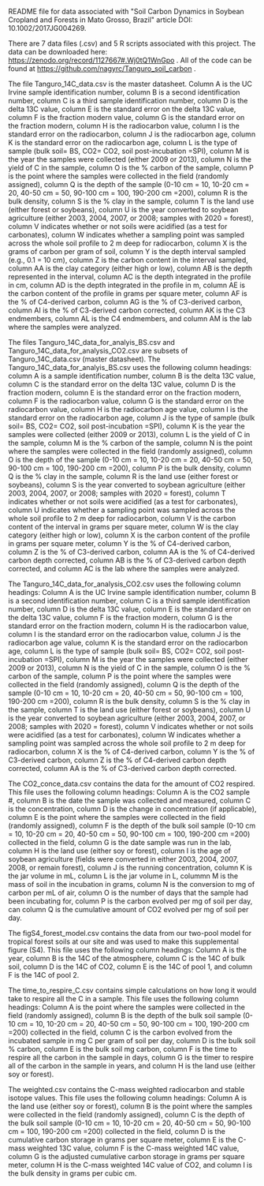 README file for data associated with "Soil Carbon Dynamics in Soybean Cropland and Forests in Mato Grosso, Brazil" article DOI: 10.1002/2017JG004269.

There are 7 data files (.csv) and 5 R scripts associated with this project.  The data can be downloaded here: https://zenodo.org/record/1127667#.Wj0tQ1WnGpo . All of the code can be found at https://github.com/nagyrc/Tanguro_soil_carbon .   

The file Tanguro_14C_data.csv is the master datasheet.  Column A is the UC Irvine sample identification number, column B is a second identification number, column C is a third sample identification number, column D is the delta 13C value, column E is the standard error on the delta 13C value, column F is the fraction modern value, column G is the standard error on the fraction modern, column H is the radiocarbon value, column I is the standard error on the radiocarbon, column J is the radiocarbon age, column K is the standard error on the radiocarbon age, column L is the type of sample (bulk soil= BS, CO2= CO2, soil post-incubation =SPI), column M is the year the samples were collected (either 2009 or 2013), column N is the yield of C in the sample, column O is the % carbon of the sample, column P is the point where the samples were collected in the field (randomly assigned), column Q is the depth of the sample (0-10 cm = 10, 10-20 cm = 20, 40-50 cm = 50, 90-100 cm = 100, 190-200 cm =200), column R is the bulk density, column S is the % clay in the sample, column T is the land use (either forest or soybeans), column U is the year converted to soybean agriculture (either 2003, 2004, 2007, or 2008; samples with 2020 = forest), column V indicates whether or not soils were acidified (as a test for carbonates), column W indicates whether a sampling point was sampled across the whole soil profile to 2 m deep for radiocarbon, column X is the grams of carbon per gram of soil, column Y is the depth interval sampled (e.g., 0.1 = 10 cm), column Z is the carbon content in the interval sampled, column AA is the clay category (either high or low), column AB is the depth represented in the interval, column AC is the depth integrated in the profile in cm, column AD is the depth integrated in the profile in m, column AE is the carbon content of the profile in grams per square meter, column AF is the % of C4-derived carbon, column AG is the % of C3-derived carbon, column AI is the % of C3-derived carbon corrected, column AK is the C3 endmembers, column AL is the C4 endmembers, and column AM is the lab where the samples were analyzed.

The files Tanguro_14C_data_for_analyis_BS.csv and Tanguro_14C_data_for_analysis_CO2.csv are subsets of Tanguro_14C_data.csv (master datasheet).  The Tanguro_14C_data_for_analyis_BS.csv uses the following column headings: column A is a sample identification number, column B is the delta 13C value, column C is the standard error on the delta 13C value, column D is the fraction modern, column E is the standard error on the fraction modern, column F is the radiocarbon value, column G is the standard error on the radiocarbon value, column H is the radiocarbon age value, column I is the standard error on the radiocarbon age, column J is the type of sample (bulk soil= BS, CO2= CO2, soil post-incubation =SPI), column K is the year the samples were collected (either 2009 or 2013), column L is the yield of C in the sample, column M is the % carbon of the sample, column N is the point where the samples were collected in the field (randomly assigned), column O is the depth of the sample (0-10 cm = 10, 10-20 cm = 20, 40-50 cm = 50, 90-100 cm = 100, 190-200 cm =200), column P is the bulk density, column Q is the % clay in the sample, column R is the land use (either forest or soybeans), column S is the year converted to soybean agriculture (either 2003, 2004, 2007, or 2008; samples with 2020 = forest), column T indicates whether or not soils were acidified (as a test for carbonates), column U indicates whether a sampling point was sampled across the whole soil profile to 2 m deep for radiocarbon, column V is the carbon content of the interval in grams per square meter, column W is the clay category (either high or low), column X is the carbon content of the profile in grams per square meter, column Y is the % of C4-derived carbon, column Z is the % of C3-derived carbon, column AA is the % of C4-derived carbon depth corrected, column AB is the % of C3-derived carbon depth corrected, and column AC is the lab where the samples were analyzed.

The Tanguro_14C_data_for_analysis_CO2.csv uses the following column headings: Column A is the UC Irvine sample identification number, column B is a second identification number, column C is a third sample identification number, column D is the delta 13C value, column E is the standard error on the delta 13C value, column F is the fraction modern, column G is the standard error on the fraction modern, column H is the radiocarbon value, column I is the standard error on the radiocarbon value, column J is the radiocarbon age value, column K is the standard error on the radiocarbon age, column L is the type of sample (bulk soil= BS, CO2= CO2, soil post-incubation =SPI), column M is the year the samples were collected (either 2009 or 2013), column N is the yield of C in the sample, column O is the % carbon of the sample, column P is the point where the samples were collected in the field (randomly assigned), column Q is the depth of the sample (0-10 cm = 10, 10-20 cm = 20, 40-50 cm = 50, 90-100 cm = 100, 190-200 cm =200), column R is the bulk density, column S is the % clay in the sample, column T is the land use (either forest or soybeans), column U is the year converted to soybean agriculture (either 2003, 2004, 2007, or 2008; samples with 2020 = forest), column V indicates whether or not soils were acidified (as a test for carbonates), column W indicates whether a sampling point was sampled across the whole soil profile to 2 m deep for radiocarbon, column X is the % of C4-derived carbon, column Y is the % of C3-derived carbon, column Z is the % of C4-derived carbon depth corrected, column AA is the % of C3-derived carbon depth corrected.

The CO2_conce_data.csv contains the data for the amount of CO2 respired.  This file uses the following column headings: Column A is the CO2 sample #, column B is the date the sample was collected and measured, column C is the concentration, column D is the change in concentration (if applicable), column E is the point where the samples were collected in the field (randomly assigned), column F is the depth of the bulk soil sample (0-10 cm = 10, 10-20 cm = 20, 40-50 cm = 50, 90-100 cm = 100, 190-200 cm =200) collected in the field, column G is the date sample was run in the lab, column H is the land use (either soy or forest), column I is the age of soybean agriculture (fields were converted in either 2003, 2004, 2007, 2008, or remain forest), column J is the running concentration, column K is the jar volume in mL, column L is the jar volume in L, colummn M is the mass of soil in the incubation in grams, column N is the conversion to mg of carbon per mL of air, column O is the number of days that the sample had been incubating for, column P is the carbon evolved per mg of soil per day, can column Q is the cumulative amount of CO2 evolved per mg of soil per day.

The figS4_forest_model.csv contains the data from our two-pool model for tropical forest soils at our site and was used to make this supplemental figure (S4). This file uses the following column headings: Column A is the year, column B is the 14C of the atmosphere, column C is the 14C of bulk soil, column D is the 14C of CO2, column E is the 14C of pool 1, and column F is the 14C of pool 2.

The time_to_respire_C.csv contains simple calculations on how long it would take to respire all the C in a sample. This file uses the following column headings: Column A is the point where the samples were collected in the field (randomly assigned), column B is the depth of the bulk soil sample (0-10 cm = 10, 10-20 cm = 20, 40-50 cm = 50, 90-100 cm = 100, 190-200 cm =200) collected in the field, column C is the carbon evolved from the incubated sample in mg C per gram of soil per day, column D is the bulk soil % carbon, column E is the bulk soil mg carbon, column F is the time to respire all the carbon in the sample in days, column G is the timer to respire all of the carbon in the sample in years, and column H is the land use (either soy or forest). 

The weighted.csv contains the C-mass weighted radiocarbon and stable isotope values. This file uses the following column headings: Column A is the land use (either soy or forest), column B is the point where the samples were collected in the field (randomly assigned), column C is the depth of the bulk soil sample (0-10 cm = 10, 10-20 cm = 20, 40-50 cm = 50, 90-100 cm = 100, 190-200 cm =200) collected in the field, column D is the cumulative carbon storage in grams per square meter, column E is the C-mass weighted 13C value, column F is the C-mass weighted 14C value, column G is the adjusted cumulative carbon storage in grams per square meter, column H is the C-mass weighted 14C value of CO2, and column I is the bulk density in grams per cubic cm.
